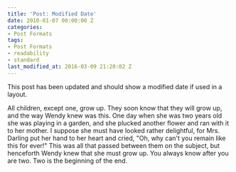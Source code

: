 ```yaml
---
title: 'Post: Modified Date'
date: 2010-01-07 00:00:00 Z
categories:
- Post Formats
tags:
- Post Formats
- readability
- standard
last_modified_at: 2016-03-09 21:20:02 Z
---
```


This post has been updated and should show a modified date if used in a layout.

All children, except one, grow up. They soon know that they will grow up, and the way Wendy knew was this. One day when she was two years old she was playing in a garden, and she plucked another flower and ran with it to her mother. I suppose she must have looked rather delightful, for Mrs. Darling put her hand to her heart and cried, "Oh, why can't you remain like this for ever!" This was all that passed between them on the subject, but henceforth Wendy knew that she must grow up. You always know after you are two. Two is the beginning of the end.